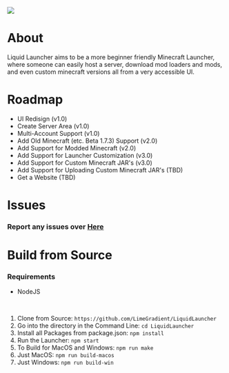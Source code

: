 [![](https://dcbadge.vercel.app/api/server/jZGYtsmcZQ)](https://discord.gg/jZGYtsmcZQ)
<br>

# About
Liquid Launcher aims to be a more beginner friendly Minecraft Launcher, where someone can easily host a server, download mod loaders and mods, and even custom minecraft versions all from a very accessible UI.

# Roadmap
<ul>
<li>UI Redisign (v1.0)</li>
<li>Create Server Area (v1.0)</li>
<li>Multi-Account Support (v1.0)</li>
<li>Add Old Minecraft (etc. Beta 1.7.3) Support (v2.0)</li>
<li>Add Support for Modded Minecraft (v2.0)</li>
<li>Add Support for Launcher Customization (v3.0)</li>
<li>Add Support for Custom Minecraft JAR's (v3.0)</li>
<li>Add Support for Uploading Custom Minecraft JAR's (TBD)</li>
<li>Get a Website (TBD)</li>
</ul>

# Issues
<h3><strong>Report any issues over <a href="https://github.com/LimeGradient/LiquidLauncher/issues">Here</a></strong></h3>

# Build from Source
<h3><strong>Requirements</strong></h3>
<ul>
<li>NodeJS</li>
</ul>
<br>
<ol>
<li>Clone from Source: <code>https://github.com/LimeGradient/LiquidLauncher</code></li>
<li>Go into the directory in the Command Line: <code>cd LiquidLauncher</code></li>
<li>Install all Packages from package.json: <code>npm install</code></li>
<li>Run the Launcher: <code>npm start</code></li>
<li>To Build for MacOS and Windows: <code>npm run make</code></li>
<li>Just MacOS: <code>npm run build-macos</code></li>
<li>Just Windows: <code>npm run build-win</code></li>

</ol>